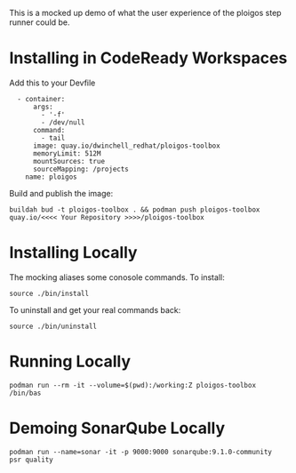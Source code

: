 This is a mocked up demo of what the user experience of the ploigos step runner could be.

# Installing in CodeReady Workspaces

Add this to your Devfile
```
  - container:
      args:
        - '-f'
        - /dev/null
      command:
        - tail
      image: quay.io/dwinchell_redhat/ploigos-toolbox
      memoryLimit: 512M
      mountSources: true
      sourceMapping: /projects
    name: ploigos
```

Build and publish the image:
```
buildah bud -t ploigos-toolbox . && podman push ploigos-toolbox quay.io/<<<< Your Repository >>>>/ploigos-toolbox
```

# Installing Locally
The mocking aliases some conosole commands. To install:
```
source ./bin/install
```

To uninstall and get your real commands back:
```
source ./bin/uninstall
```

# Running Locally
```
podman run --rm -it --volume=$(pwd):/working:Z ploigos-toolbox /bin/bas
```

# Demoing SonarQube Locally

```
podman run --name=sonar -it -p 9000:9000 sonarqube:9.1.0-community
psr quality
```
